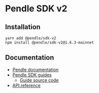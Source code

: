 # Pendle SDK v2

## Installation

```console
yarn add @pendle/sdk-v2
npm install @pendle/sdk-v2@1.6.3-mainnet
```

## Documentation

- [Pendle documentation](https://docs.pendle.finance/home)
- [Pendle SDK guides](https://pendle.notion.site/Pendle-SDK-v2-0763533cb4b5427c847f0c015baf3fd2)
  - [Guide source code](https://github.com/pendle-finance/pendle-sdk-core-v2-docs/)
- [API reference](https://pendle-finance.github.io/pendle-sdk-core-v2-public/index.html)
